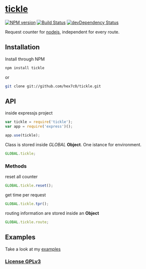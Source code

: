 # [tickle](http://supergiovane.tk/#/tickle)

[![NPM version](https://badge.fury.io/js/tickle.svg)](http://badge.fury.io/js/tickle)
[![Build Status](https://travis-ci.org/hex7c0/tickle.svg?branch=master)](https://travis-ci.org/hex7c0/tickle)
[![devDependency Status](https://david-dm.org/hex7c0/tickle/dev-status.svg)](https://david-dm.org/hex7c0/tickle#info=devDependencies)

Request counter for [nodejs](http://nodejs.org), independent for every route.

## Installation

Install through NPM

```bash
npm install tickle
```
or
```bash
git clone git://github.com/hex7c0/tickle.git
```

## API

inside expressjs project
```js
var tickle = require('tickle');
var app = require('express')();

app.use(tickle);
```

Class is stored inside _GLOBAL_ **Object**.
One istance for environment.
```js
GLOBAL.tickle;
```

### Methods

reset all counter
```js
GLOBAL.tickle.reset();
```
get time per request
```js
GLOBAL.tickle.tpr();
```
routing information are stored inside an **Object**
```js
GLOBAL.tickle.route;
```

## Examples

Take a look at my [examples](https://github.com/hex7c0/tickle/tree/master/examples)

### [License GPLv3](http://opensource.org/licenses/GPL-3.0)
